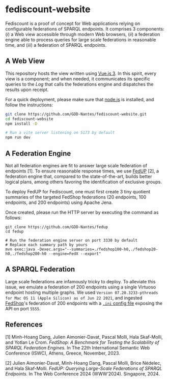 # fediscount-website

Fediscount is a proof of concept for Web applications relying on
configurable federations of SPARQL endpoints. It comprises 3
components: (_i_) a Web view accessible through modern Web browsers,
(_ii_) a federation engine able to process queries for large scale
federations in reasonable time, and (_iii_) a federation of
SPARQL endpoints.

## A Web View

This repository hosts the view written using [Vue.js
3](https://vuejs.org/). In this spirit, every view is a component; and
when needed, it communicates its specific queries to the _Log_ that
calls the federations engine and dispatches the results upon receipt.

For a quick deployment, please make sure that
[node.js](https://nodejs.org/) is installed, and follow the
instructions:

```sh
git clone https://github.com/GDD-Nantes/fediscount-website.git
cd fediscount-website
npm install -D

# Run a vite server listening on 5173 by default
npm run dev
```

## A Federation Engine 

Not all federation engines are fit to answer large scale federation of
endpoints [1]. To ensure reasonable response times, we use
[FedUP](https://github.com/GDD-Nantes/fedup) [2], a federation engine
that, compared to the state-of-the-art, builds better logical plans,
among others favoring the identification of exclusive groups.

To deploy FedUP for Fediscount, one must first create 3 tiny quotient
summaries of the targeted FedShop federations (20 endpoints, 100
endpoints, and 200 endpoints) using Apache Jena.


Once created, please run the HTTP server by executing the command as follows:

```
git clone https://github.com/GDD-Nantes/fedup
cd fedup

# Run the federation engine server on port 3330 by default
# Replace each summary path by yours
mvn exec:java -Dexec.args="--summaries=./fedshop100-h0,./fedshop20-h0,./fedshop200-h0 --engine=FedX --export"
```


## A SPARQL Federation

Large scale federations are infamously tricky to deploy. To alleviate
this issue, we emulate a federation of 200 endpoints using a single
Virtuoso endpoint hosting multiple graphs. We used `Version 07.20.3233-pthreads for Mac OS 11 (Apple Silicon) as of Jun 22 2021`,
and ingested [FedShop](https://github.com/GDD-Nantes/FedShop)'s federation 
of 200 endpoints with a [`.ini` config file](fedshop_200.ini) exposing the API on
port `5555`.



## References

[1] Minh-Hoang Dang, Julien Aimonier-Davat, Pascal Molli, Hala
Skaf-Molli, and Yotlan Le Crom. _FedShop: A Benchmark for Testing the
Scalability of SPARQL Federation Engines._ In The 22th International Semantic
Web Conference (ISWC), Athens, Greece, November, 2023.

[2] Julien Aimonier-Davat, Minh-Hoang Dang, Pascal Molli, Brice
Nédelec, and Hala Skaf-Molli. _FedUP: Querying Large-Scale Federations
of SPARQL Endpoints._ In The Web Conference 2024
(WWW’2024). Singapore, 2024.
